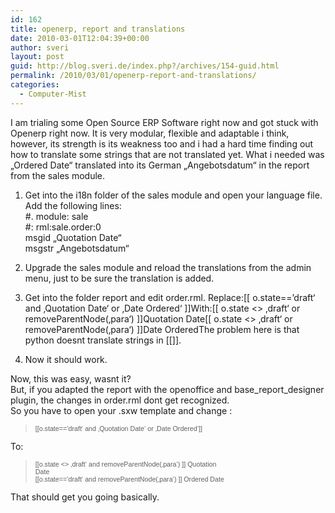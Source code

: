 ```yaml
---
id: 162
title: openerp, report and translations
date: 2010-03-01T12:04:39+00:00
author: sveri
layout: post
guid: http://blog.sveri.de/index.php?/archives/154-guid.html
permalink: /2010/03/01/openerp-report-and-translations/
categories:
  - Computer-Mist
---
```

I am trialing some Open Source ERP Software right now and got stuck with Openerp right now. It is very modular, flexible and adaptable i think, however, its strength is its weakness too and i had a hard time finding out how to translate some strings that are not translated yet. What i needed was &#8222;Ordered Date&#8220; translated into its German &#8222;Angebotsdatum&#8220; in the report from the sales module.



</p> 

  1. Get into the i18n folder of the sales module and open your language file. Add the following lines:  
    #. module: sale  
    #: rml:sale.order:0  
    msgid &#8222;Quotation Date&#8220;  
    msgstr &#8222;Angebotsdatum&#8220;


  2. Upgrade the sales module and reload the translations from the admin menu, just to be sure the translation is added.


  3. Get into the folder report and edit order.rml. Replace:<para style="terp\_tblheader\_General_Centre">[[ o.state==&#8217;draft&#8216; and &#8218;Quotation Date&#8216; or &#8218;Date Ordered&#8216; ]]</para>With:<para style="terp\_tblheader\_General_Centre">[[ o.state <> &#8218;draft&#8216; or removeParentNode(&#8218;para&#8216;) ]]Quotation Date</para><para style="terp\_tblheader\_General_Centre">[[ o.state <> &#8218;draft&#8216; or removeParentNode(&#8218;para&#8216;) ]]Date Ordered</para>The problem here is that python doesnt translate strings in [[]].


  4. Now it should work.
</ol> 



Now, this was easy, wasnt it?  
But, if you adapted the report with the openoffice and base\_report\_designer plugin, the changes in order.rml dont get recognized.  
So you have to open your .sxw template and change :   


  




> <font face="Helvetica, sans-serif"><font size="1" style="font-size: 8pt;">[[o.state==&#8217;draft&#8216; and &#8218;Quotation Date&#8216; or &#8218;Date Ordered&#8216;]]</font></font>



To:   


  




> <font face="Helvetica, sans-serif"><font size="1" style="font-size: 8pt;">[[o.state <> &#8218;draft&#8216; and removeParentNode(&#8218;para&#8216;) ]] Quotation<br /> Date</font></font><font face="Helvetica, sans-serif"><font size="1" style="font-size: 8pt;"><br />[[o.state==&#8217;draft&#8216; and removeParentNode(&#8218;para&#8216;) ]] Ordered Date</font></font> 

That should get you going basically.